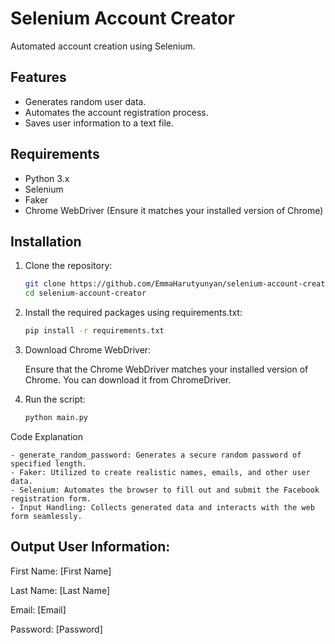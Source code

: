 # Selenium Account Creator

Automated account creation using Selenium.

## Features

- Generates random user data.
- Automates the account registration process.
- Saves user information to a text file.

## Requirements

- Python 3.x
- Selenium
- Faker
- Chrome WebDriver (Ensure it matches your installed version of Chrome)
  
## Installation

1. Clone the repository:
   ```bash
   git clone https://github.com/EmmaHarutyunyan/selenium-account-creator.git
   cd selenium-account-creator

2.  Install the required packages using requirements.txt:
    ```bash
    pip install -r requirements.txt

3.  Download Chrome WebDriver:
      
    Ensure that the Chrome WebDriver matches your installed version of Chrome. You can download it from ChromeDriver.

4.  Run the script:
    ```bash
    python main.py

Code Explanation

    - generate_random_password: Generates a secure random password of specified length.
    - Faker: Utilized to create realistic names, emails, and other user data.
    - Selenium: Automates the browser to fill out and submit the Facebook registration form.
    - Input Handling: Collects generated data and interacts with the web form seamlessly.

Output
User Information:
-----------------
First Name: [First Name]

Last Name:  [Last Name]

Email:      [Email]

Password:   [Password]
